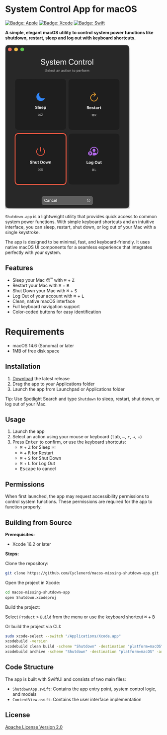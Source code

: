 # System Control App for macOS

[![Badge: Apple](https://img.shields.io/badge/Apple-000000.svg?logo=apple&logoColor=white)](https://github.com/Cyclenerd/macos-missing-shutdown-app#readme)
[![Badge: Xcode](https://img.shields.io/badge/Xcode-%23147EFB.svg?logo=xcode&logoColor=white)](https://github.com/Cyclenerd/macos-missing-shutdown-app#readme)
[![Badge: Swift](https://img.shields.io/badge/Swift-%23F05138.svg?logo=swift&logoColor=white)](https://github.com/Cyclenerd/macos-missing-shutdown-app#readme)

**A simple, elegant macOS utility to control system power functions like shutdown, restart, sleep and log out with keyboard shortcuts.**

![Screenshot](./images/shutdown.png)

`Shutdown.app` is a lightweight utility that provides quick access to common system power functions.
With simple keyboard shortcuts and an intuitive interface, you can sleep, restart, shut down, or log out of your Mac with a single keystroke.

The app is designed to be minimal, fast, and keyboard-friendly.
It uses native macOS UI components for a seamless experience that integrates perfectly with your system.

## Features

* Sleep your Mac 😴 with <kbd>⌘</kbd> + <kbd>Z</kbd> 
* Restart your Mac with <kbd>⌘</kbd> + <kbd>R</kbd>
* Shut Down your Mac with <kbd>⌘</kbd> + <kbd>S</kbd>
* Log Out of your account with <kbd>⌘</kbd> + <kbd>L</kbd>
* Clean, native macOS interface
* Full keyboard navigation support
* Color-coded buttons for easy identification

# Requirements

* macOS 14.6 (Sonoma) or later
* 1MB of free disk space

## Installation

1. [Download](https://github.com/Cyclenerd/macos-missing-shutdown-app/releases/latest/) the latest release
1. Drag the app to your Applications folder
1. Launch the app from Launchpad or Applications folder

Tip: Use Spotlight Search and type `Shutdown` to sleep, restart, shut down, or log out of your Mac.

## Usage

1. Launch the app
1. Select an action using your mouse or keyboard (<kbd>tab</kbd>, <kbd>←</kbd>, <kbd>↑</kbd>, <kbd>→</kbd>, <kbd>↓</kbd>)
1. Press <kbd>Enter</kbd> to confirm, or use the keyboard shortcuts:
    * <kbd>⌘</kbd> + <kbd>Z</kbd> for Sleep 💤
    * <kbd>⌘</kbd> + <kbd>R</kbd> for Restart
    * <kbd>⌘</kbd> + <kbd>S</kbd> for Shut Down
    * <kbd>⌘</kbd> + <kbd>L</kbd> for Log Out
    * <kbd>Escape</kbd> to cancel

## Permissions

When first launched, the app may request accessibility permissions to control system functions.
These permissions are required for the app to function properly.

## Building from Source

**Prerequisites:**

* Xcode 16.2 or later

**Steps:**

Clone the repository:

```bash
git clone https://github.com/Cyclenerd/macos-missing-shutdown-app.git
```

Open the project in Xcode:

```bash
cd macos-missing-shutdown-app
open Shutdown.xcodeproj
```

Build the project:

Select `Product` > `Build` from the menu or use the keyboard shortcut <kbd>⌘</kbd> + <kbd>B</kbd>

Or build the project via CLI:

```bash
sudo xcode-select --switch "/Applications/Xcode.app"
xcodebuild -version
xcodebuild clean build -scheme "Shutdown" -destination "platform=macOS" CODE_SIGN_IDENTITY=""
xcodebuild archive -scheme "Shutdown" -destination "platform=macOS" -archivePath ./build/Shutdown.xcarchive CODE_SIGN_IDENTITY=""
```

## Code Structure

The app is built with SwiftUI and consists of two main files:

* `ShutdownApp.swift`: Contains the app entry point, system control logic, and models
* `ContentView.swift`: Contains the user interface implementation

## License

[Apache License Version 2.0](https://www.apache.org/licenses/LICENSE-2.0)
